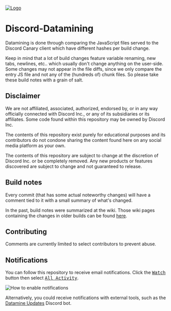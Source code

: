 <a href="https://www.youtube.com/watch?v=7eKv4BEujFU" target="_blank">![Logo](https://user-images.githubusercontent.com/18150845/114615827-6fda1700-9ca6-11eb-8cdd-cd70c5ce90c4.png "Logo")</a>

# Discord-Datamining
Datamining is done through comparing the JavaScript files served to the Discord Canary client which have different hashes per build change.

Keep in mind that a lot of build changes feature variable renaming, new tabs, newlines, etc.. which usually don't change anything on the user-side. Some changes may not appear in the file diffs, since we only compare the entry JS file and not any of the (hundreds of) chunk files. So please take these build notes with a grain of salt.

## Disclaimer

We are not affiliated, associated, authorized, endorsed by, or in any way officially connected with Discord Inc., or any of its subsidiaries or its affiliates. Some code found within this repository may be owned by Discord Inc.

The contents of this repository exist purely for educational purposes and its contributors do not condone sharing the content found here on any social media platform as your own.

The contents of this repository are subject to change at the discretion of Discord Inc. or be completely removed. Any new products or features discovered are subject to change and not guaranteed to release.

## Build notes
Every commit (that has some actual noteworthy changes) will have a comment tied to it with a small summary of what's changed.

In the past, build notes were summarized at the wiki. Those wiki pages containing the changes in older builds can be found [here](https://github.com/Discord-Datamining/Discord-Datamining/wiki).

## Contributing

<!-- If you find a new change which hasn't been mentioned yet, you are free to comment it on the corresponding commit for the build (or closest one).

:warning: **IMPORTANT: Please do not respond to the changes, engage in any discussions regarding the changes or make any other irrelevant comments. Comments are only meant for detailing any new changes found. Repeatedly posting off-topic comments may result in getting blocked from the repo.** :warning: -->

Comments are currently limited to select contributors to prevent abuse.

## Notifications
You can follow this repository to receive email notifications. Click the <kbd>[Watch](https://www.youtube.com/watch?v=dQw4w9WgXcQ)</kbd> button then select <kbd>[All Activity](https://www.youtube.com/watch?v=6n3pFFPSlW4)</kbd>.

![How to enable notifications](https://user-images.githubusercontent.com/18150845/114609160-c6dbee00-9c9e-11eb-8750-3ae18e041668.png "How to enable notifications")

Alternatively, you could receive notifications with external tools, such as the [Datamine Updates](https://github.com/ItsRauf/dataminev2) Discord bot.
